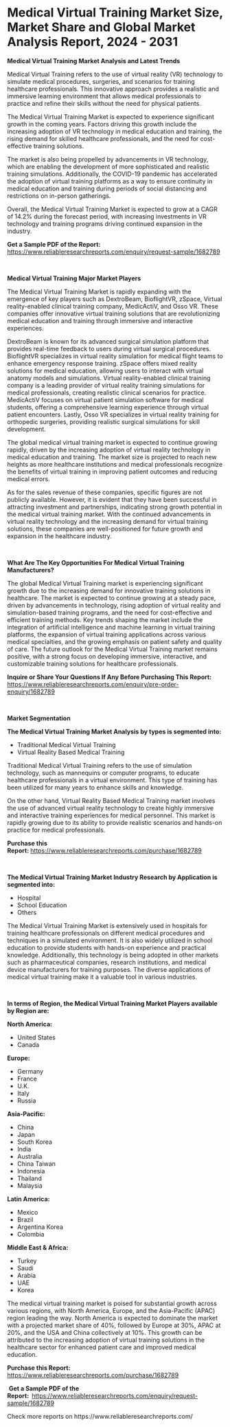 <p><h1>Medical Virtual Training Market Size, Market Share and Global Market Analysis Report, 2024 - 2031</h1></p><p><strong>Medical Virtual Training Market Analysis and Latest Trends</strong></p>
<p><p>Medical Virtual Training refers to the use of virtual reality (VR) technology to simulate medical procedures, surgeries, and scenarios for training healthcare professionals. This innovative approach provides a realistic and immersive learning environment that allows medical professionals to practice and refine their skills without the need for physical patients.</p><p>The Medical Virtual Training Market is expected to experience significant growth in the coming years. Factors driving this growth include the increasing adoption of VR technology in medical education and training, the rising demand for skilled healthcare professionals, and the need for cost-effective training solutions.</p><p>The market is also being propelled by advancements in VR technology, which are enabling the development of more sophisticated and realistic training simulations. Additionally, the COVID-19 pandemic has accelerated the adoption of virtual training platforms as a way to ensure continuity in medical education and training during periods of social distancing and restrictions on in-person gatherings.</p><p>Overall, the Medical Virtual Training Market is expected to grow at a CAGR of 14.2% during the forecast period, with increasing investments in VR technology and training programs driving continued expansion in the industry.</p></p>
<p><strong>Get a Sample PDF of the Report:&nbsp;</strong> <a href="https://www.reliableresearchreports.com/enquiry/request-sample/1682789">https://www.reliableresearchreports.com/enquiry/request-sample/1682789</a></p>
<p>&nbsp;</p>
<p><strong>Medical Virtual Training Major Market Players</strong></p>
<p><p>The Medical Virtual Training Market is rapidly expanding with the emergence of key players such as DextroBeam, BioflightVR, zSpace, Virtual reality-enabled clinical training company, MedicActiV, and Osso VR. These companies offer innovative virtual training solutions that are revolutionizing medical education and training through immersive and interactive experiences.</p><p>DextroBeam is known for its advanced surgical simulation platform that provides real-time feedback to users during virtual surgical procedures. BioflightVR specializes in virtual reality simulation for medical flight teams to enhance emergency response training. zSpace offers mixed reality solutions for medical education, allowing users to interact with virtual anatomy models and simulations. Virtual reality-enabled clinical training company is a leading provider of virtual reality training simulations for medical professionals, creating realistic clinical scenarios for practice. MedicActiV focuses on virtual patient simulation software for medical students, offering a comprehensive learning experience through virtual patient encounters. Lastly, Osso VR specializes in virtual reality training for orthopedic surgeries, providing realistic surgical simulations for skill development.</p><p>The global medical virtual training market is expected to continue growing rapidly, driven by the increasing adoption of virtual reality technology in medical education and training. The market size is projected to reach new heights as more healthcare institutions and medical professionals recognize the benefits of virtual training in improving patient outcomes and reducing medical errors.</p><p>As for the sales revenue of these companies, specific figures are not publicly available. However, it is evident that they have been successful in attracting investment and partnerships, indicating strong growth potential in the medical virtual training market. With the continued advancements in virtual reality technology and the increasing demand for virtual training solutions, these companies are well-positioned for future growth and expansion in the healthcare industry.</p></p>
<p>&nbsp;</p>
<p><strong>What Are The Key Opportunities For Medical Virtual Training Manufacturers?</strong></p>
<p><p>The global Medical Virtual Training market is experiencing significant growth due to the increasing demand for innovative training solutions in healthcare. The market is expected to continue growing at a steady pace, driven by advancements in technology, rising adoption of virtual reality and simulation-based training programs, and the need for cost-effective and efficient training methods. Key trends shaping the market include the integration of artificial intelligence and machine learning in virtual training platforms, the expansion of virtual training applications across various medical specialties, and the growing emphasis on patient safety and quality of care. The future outlook for the Medical Virtual Training market remains positive, with a strong focus on developing immersive, interactive, and customizable training solutions for healthcare professionals.</p></p>
<p><strong>Inquire or Share Your Questions If Any Before Purchasing This Report:</strong> <a href="https://www.reliableresearchreports.com/enquiry/pre-order-enquiry/1682789">https://www.reliableresearchreports.com/enquiry/pre-order-enquiry/1682789</a></p>
<p>&nbsp;</p>
<p><strong>Market Segmentation</strong></p>
<p><strong>The Medical Virtual Training Market Analysis by types is segmented into:</strong></p>
<p><ul><li>Traditional Medical Virtual Training</li><li>Virtual Reality Based Medical Training</li></ul></p>
<p><p>Traditional Medical Virtual Training refers to the use of simulation technology, such as mannequins or computer programs, to educate healthcare professionals in a virtual environment. This type of training has been utilized for many years to enhance skills and knowledge.</p><p>On the other hand, Virtual Reality Based Medical Training market involves the use of advanced virtual reality technology to create highly immersive and interactive training experiences for medical personnel. This market is rapidly growing due to its ability to provide realistic scenarios and hands-on practice for medical professionals.</p></p>
<p><strong>Purchase this Report:&nbsp;</strong><a href="https://www.reliableresearchreports.com/purchase/1682789">https://www.reliableresearchreports.com/purchase/1682789</a></p>
<p>&nbsp;</p>
<p><strong>The Medical Virtual Training Market Industry Research by Application is segmented into:</strong></p>
<p><ul><li>Hospital</li><li>School Education</li><li>Others</li></ul></p>
<p><p>The Medical Virtual Training Market is extensively used in hospitals for training healthcare professionals on different medical procedures and techniques in a simulated environment. It is also widely utilized in school education to provide students with hands-on experience and practical knowledge. Additionally, this technology is being adopted in other markets such as pharmaceutical companies, research institutions, and medical device manufacturers for training purposes. The diverse applications of medical virtual training make it a valuable tool in various industries.</p></p>
<p>&nbsp;</p>
<p><strong>In terms of Region, the Medical Virtual Training Market Players available by Region are:</strong></p>
<p>
    <p> <strong> North America: </strong>
        <ul>
            <li>United States</li>
            <li>Canada</li>
        </ul>
        </p> 
    <p> <strong> Europe: </strong>
        <ul>
            <li>Germany</li>
            <li>France</li>
            <li>U.K.</li>
            <li>Italy</li>
            <li>Russia</li>
        </ul>
        </p> 
    <p> <strong> Asia-Pacific: </strong>
        <ul>
            <li>China</li>
            <li>Japan</li>
            <li>South Korea</li>
            <li>India</li>
            <li>Australia</li>
            <li>China Taiwan</li>
            <li>Indonesia</li>
            <li>Thailand</li>
            <li>Malaysia</li>
        </ul>
        </p> 
    <p> <strong> Latin America: </strong>
        <ul>
            <li>Mexico</li>
            <li>Brazil</li>
            <li>Argentina Korea</li>
            <li>Colombia</li>
        </ul>
        </p> 
    <p> <strong> Middle East & Africa: </strong>
        <ul>
            <li>Turkey</li>
            <li>Saudi</li>
            <li>Arabia</li>
            <li>UAE</li>
            <li>Korea</li>
        </ul>
    </p>
    </p>
<p><p>The medical virtual training market is poised for substantial growth across various regions, with North America, Europe, and the Asia-Pacific (APAC) region leading the way. North America is expected to dominate the market with a projected market share of 40%, followed by Europe at 30%, APAC at 20%, and the USA and China collectively at 10%. This growth can be attributed to the increasing adoption of virtual training solutions in the healthcare sector for enhanced patient care and improved medical education.</p></p>
<p><strong>Purchase this Report: </strong><a href="https://www.reliableresearchreports.com/purchase/1682789">https://www.reliableresearchreports.com/purchase/1682789</a></p>
<p>&nbsp;<strong>Get a Sample PDF of the Report:&nbsp;&nbsp;</strong><a href="https://www.reliableresearchreports.com/enquiry/request-sample/1682789">https://www.reliableresearchreports.com/enquiry/request-sample/1682789</a></p>
<p><strong></strong></p>
<p>Check more reports on https://www.reliableresearchreports.com/</p>